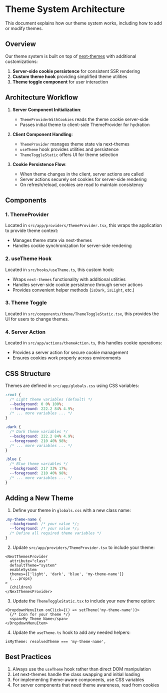 # Theme System Architecture

This document explains how our theme system works, including how to add or modify themes.

## Overview

Our theme system is built on top of [next-themes](https://github.com/pacocoursey/next-themes) with additional customizations:

1. **Server-side cookie persistence** for consistent SSR rendering
2. **Custom theme hook** providing simplified theme utilities
3. **Theme toggle component** for user interaction

## Architecture Workflow

1. **Server Component Initialization**:

   - `ThemeProviderWithCookies` reads the theme cookie server-side
   - Passes initial theme to client-side ThemeProvider for hydration

2. **Client Component Handling**:

   - `ThemeProvider` manages theme state via next-themes
   - `useTheme` hook provides utilities and persistence
   - `ThemeToggleStatic` offers UI for theme selection

3. **Cookie Persistence Flow**:
   - When theme changes in the client, server actions are called
   - Server actions securely set cookies for server-side rendering
   - On refresh/reload, cookies are read to maintain consistency

## Components

### 1. ThemeProvider

Located in `src/app/providers/ThemeProvider.tsx`, this wraps the application to provide theme context:

- Manages theme state via next-themes
- Handles cookie synchronization for server-side rendering

### 2. useTheme Hook

Located in `src/hooks/useTheme.ts`, this custom hook:

- Wraps `next-themes` functionality with additional utilities
- Handles server-side cookie persistence through server actions
- Provides convenient helper methods (`isDark`, `isLight`, etc.)

### 3. Theme Toggle

Located in `src/components/theme/ThemeToggleStatic.tsx`, this provides the UI for users to change themes.

### 4. Server Action

Located in `src/app/actions/themeAction.ts`, this handles cookie operations:

- Provides a server action for secure cookie management
- Ensures cookies work properly across environments

## CSS Structure

Themes are defined in `src/app/globals.css` using CSS variables:

```css
:root {
  /* Light theme variables (default) */
  --background: 0 0% 100%;
  --foreground: 222.2 84% 4.9%;
  /* ... more variables ... */
}

.dark {
  /* Dark theme variables */
  --background: 222.2 84% 4.9%;
  --foreground: 210 40% 98%;
  /* ... more variables ... */
}

.blue {
  /* Blue theme variables */
  --background: 217 33% 17%;
  --foreground: 210 40% 98%;
  /* ... more variables ... */
}
```

## Adding a New Theme

1. Define your theme in `globals.css` with a new class name:

```css
.my-theme-name {
  --background: /* your value */;
  --foreground: /* your value */;
  /* Define all required theme variables */
}
```

2. Update `src/app/providers/ThemeProvider.tsx` to include your theme:

```tsx
<NextThemesProvider
  attribute="class"
  defaultTheme="system"
  enableSystem
  themes={['light', 'dark', 'blue', 'my-theme-name']}
  {...props}
>
  {children}
</NextThemesProvider>
```

3. Update the `ThemeToggleStatic.tsx` to include your new theme option:

```tsx
<DropdownMenuItem onClick={() => setTheme('my-theme-name')}>
  {/* Icon for your theme */}
  <span>My Theme Name</span>
</DropdownMenuItem>
```

4. Update the `useTheme.ts` hook to add any needed helpers:

```tsx
isMyTheme: resolvedTheme === 'my-theme-name',
```

## Best Practices

1. Always use the `useTheme` hook rather than direct DOM manipulation
2. Let next-themes handle the class swapping and initial loading
3. For implementing theme-aware components, use CSS variables
4. For server components that need theme awareness, read from cookies
